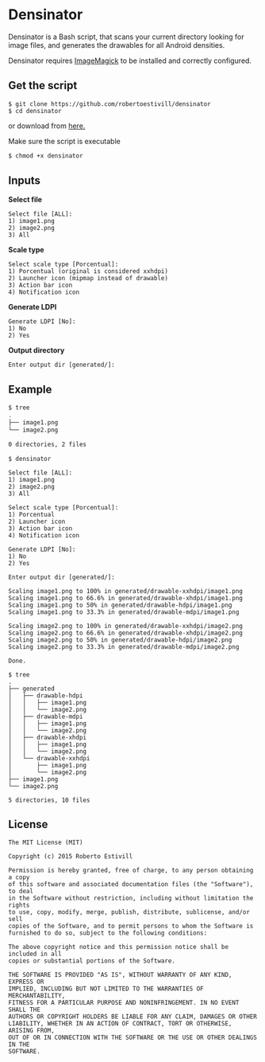 # Densinator

Densinator is a Bash script, that scans your current directory looking for image files, and generates the drawables for all Android densities.


Densinator requires [ImageMagick](http://www.imagemagick.org/script/binary-releases.php) to be installed and correctly configured.

## Get the script

```
$ git clone https://github.com/robertoestivill/densinator
$ cd densinator
```

or download from [here.](https://raw.githubusercontent.com/robertoestivill/densinator/master/densinator)


Make sure the script is executable

```bash
$ chmod +x densinator
```

## Inputs


**Select file**

```
Select file [ALL]:
1) image1.png
2) image2.png
3) All
```


**Scale type**

```
Select scale type [Porcentual]:
1) Porcentual (original is considered xxhdpi)
2) Launcher icon (mipmap instead of drawable)
3) Action bar icon
4) Notification icon
```


**Generate LDPI**

```
Generate LDPI [No]:
1) No
2) Yes
```


**Output directory**

```
Enter output dir [generated/]:
```

## Example

```bash
$ tree
.
├── image1.png
└── image2.png

0 directories, 2 files
```

```
$ densinator

Select file [ALL]:
1) image1.png
2) image2.png
3) All

Select scale type [Porcentual]:
1) Porcentual
2) Launcher icon
3) Action bar icon
4) Notification icon

Generate LDPI [No]:
1) No
2) Yes

Enter output dir [generated/]:

Scaling image1.png to 100% in generated/drawable-xxhdpi/image1.png
Scaling image1.png to 66.6% in generated/drawable-xhdpi/image1.png
Scaling image1.png to 50% in generated/drawable-hdpi/image1.png
Scaling image1.png to 33.3% in generated/drawable-mdpi/image1.png

Scaling image2.png to 100% in generated/drawable-xxhdpi/image2.png
Scaling image2.png to 66.6% in generated/drawable-xhdpi/image2.png
Scaling image2.png to 50% in generated/drawable-hdpi/image2.png
Scaling image2.png to 33.3% in generated/drawable-mdpi/image2.png

Done.
```
```
$ tree
.
├── generated
│   ├── drawable-hdpi
│   │   ├── image1.png
│   │   └── image2.png
│   ├── drawable-mdpi
│   │   ├── image1.png
│   │   └── image2.png
│   ├── drawable-xhdpi
│   │   ├── image1.png
│   │   └── image2.png
│   └── drawable-xxhdpi
│       ├── image1.png
│       └── image2.png
├── image1.png
└── image2.png

5 directories, 10 files
```

## License

```
The MIT License (MIT)

Copyright (c) 2015 Roberto Estivill

Permission is hereby granted, free of charge, to any person obtaining a copy
of this software and associated documentation files (the "Software"), to deal
in the Software without restriction, including without limitation the rights
to use, copy, modify, merge, publish, distribute, sublicense, and/or sell
copies of the Software, and to permit persons to whom the Software is
furnished to do so, subject to the following conditions:

The above copyright notice and this permission notice shall be included in all
copies or substantial portions of the Software.

THE SOFTWARE IS PROVIDED "AS IS", WITHOUT WARRANTY OF ANY KIND, EXPRESS OR
IMPLIED, INCLUDING BUT NOT LIMITED TO THE WARRANTIES OF MERCHANTABILITY,
FITNESS FOR A PARTICULAR PURPOSE AND NONINFRINGEMENT. IN NO EVENT SHALL THE
AUTHORS OR COPYRIGHT HOLDERS BE LIABLE FOR ANY CLAIM, DAMAGES OR OTHER
LIABILITY, WHETHER IN AN ACTION OF CONTRACT, TORT OR OTHERWISE, ARISING FROM,
OUT OF OR IN CONNECTION WITH THE SOFTWARE OR THE USE OR OTHER DEALINGS IN THE
SOFTWARE.
```
